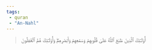 ```yaml
---
tags: 
 - quran 
 - "An-Nahl"
---
```


> أُوْلَـٰٓئِكَ ٱلَّذِينَ طَبَعَ ٱللَّهُ عَلَىٰ قُلُوبِهِمۡ وَسَمۡعِهِمۡ وَأَبۡصَٰرِهِمۡۖ وَأُوْلَـٰٓئِكَ هُمُ ٱلۡغَٰفِلُونَ
